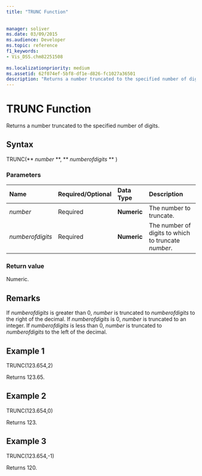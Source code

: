 ```yaml
---
title: "TRUNC Function"
 
 
manager: soliver
ms.date: 03/09/2015
ms.audience: Developer
ms.topic: reference
f1_keywords:
- Vis_DSS.chm82251508
 
ms.localizationpriority: medium
ms.assetid: 62f074ef-5bf8-df1e-d826-fc1027a36501
description: "Returns a number truncated to the specified number of digits."
---
```


# TRUNC Function

Returns a number truncated to the specified number of digits.
  
## Syntax

TRUNC(** *number* **, ** *numberofdigits* ** ) 
  
### Parameters

|**Name**|**Required/Optional**|**Data Type**|**Description**|
|:-----|:-----|:-----|:-----|
| _number_ <br/> |Required  <br/> |**Numeric** <br/> |The number to truncate. |
| _numberofdigits_ <br/> |Required  <br/> |**Numeric** <br/> |The number of digits to which to truncate  _number_. |
   
### Return value

Numeric.
  
## Remarks

If  _numberofdigits_ is greater than 0,  _number_ is truncated to  _numberofdigits_ to the right of the decimal. If  _numberofdigits_ is 0,  _number_ is truncated to an integer. If  _numberofdigits_ is less than 0,  _number_ is truncated to  _numberofdigits_ to the left of the decimal. 
  
## Example 1

TRUNC(123.654,2)
  
Returns 123.65.
  
## Example 2

TRUNC(123.654,0)
  
Returns 123.
  
## Example 3

TRUNC(123.654,-1)
  
Returns 120.
  

